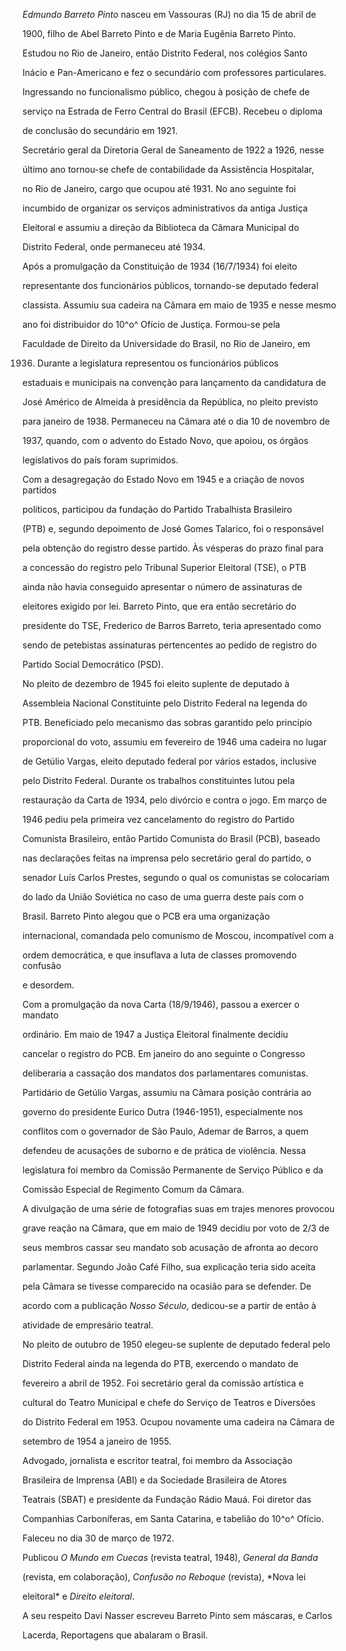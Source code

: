

*Edmundo Barreto Pinto* nasceu em Vassouras (RJ) no dia 15 de abril de

1900, filho de Abel Barreto Pinto e de Maria Eugênia Barreto Pinto.



Estudou no Rio de Janeiro, então Distrito Federal, nos colégios Santo

Inácio e Pan-Americano e fez o secundário com professores particulares.

Ingressando no funcionalismo público, chegou à posição de chefe de

serviço na Estrada de Ferro Central do Brasil (EFCB). Recebeu o diploma

de conclusão do secundário em 1921.



Secretário geral da Diretoria Geral de Saneamento de 1922 a 1926, nesse

último ano tornou-se chefe de contabilidade da Assistência Hospitalar,

no Rio de Janeiro, cargo que ocupou até 1931. No ano seguinte foi

incumbido de organizar os serviços administrativos da antiga Justiça

Eleitoral e assumiu a direção da Biblioteca da Câmara Municipal do

Distrito Federal, onde permaneceu até 1934.



Após a promulgação da Constituição de 1934 (16/7/1934) foi eleito

representante dos funcionários públicos, tornando-se deputado federal

classista. Assumiu sua cadeira na Câmara em maio de 1935 e nesse mesmo

ano foi distribuidor do 10^o^ Ofício de Justiça. Formou-se pela

Faculdade de Direito da Universidade do Brasil, no Rio de Janeiro, em

1936. Durante a legislatura representou os funcionários públicos

estaduais e municipais na convenção para lançamento da candidatura de

José Américo de Almeida à presidência da República, no pleito previsto

para janeiro de 1938. Permaneceu na Câmara até o dia 10 de novembro de

1937, quando, com o advento do Estado Novo, que apoiou, os órgãos

legislativos do país foram suprimidos.



Com a desagregação do Estado Novo em 1945 e a criação de novos partidos

políticos, participou da fundação do Partido Trabalhista Brasileiro

(PTB) e, segundo depoimento de José Gomes Talarico, foi o responsável

pela obtenção do registro desse partido. Às vésperas do prazo final para

a concessão do registro pelo Tribunal Superior Eleitoral (TSE), o PTB

ainda não havia conseguido apresentar o número de assinaturas de

eleitores exigido por lei. Barreto Pinto, que era então secretário do

presidente do TSE, Frederico de Barros Barreto, teria apresentado como

sendo de petebistas assinaturas pertencentes ao pedido de registro do

Partido Social Democrático (PSD).



No pleito de dezembro de 1945 foi eleito suplente de deputado à

Assembleia Nacional Constituinte pelo Distrito Federal na legenda do

PTB. Beneficiado pelo mecanismo das sobras garantido pelo princípio

proporcional do voto, assumiu em fevereiro de 1946 uma cadeira no lugar

de Getúlio Vargas, eleito deputado federal por vários estados, inclusive

pelo Distrito Federal. Durante os trabalhos constituintes lutou pela

restauração da Carta de 1934, pelo divórcio e contra o jogo. Em março de

1946 pediu pela primeira vez cancelamento do registro do Partido

Comunista Brasileiro, então Partido Comunista do Brasil (PCB), baseado

nas declarações feitas na imprensa pelo secretário geral do partido, o

senador Luís Carlos Prestes, segundo o qual os comunistas se colocariam

do lado da União Soviética no caso de uma guerra deste país com o

Brasil. Barreto Pinto alegou que o PCB era uma organização

internacional, comandada pelo comunismo de Moscou, incompatível com a

ordem democrática, e que insuflava a luta de classes promovendo confusão

e desordem.



Com a promulgação da nova Carta (18/9/1946), passou a exercer o mandato

ordinário. Em maio de 1947 a Justiça Eleitoral finalmente decidiu

cancelar o registro do PCB. Em janeiro do ano seguinte o Congresso

deliberaria a cassação dos mandatos dos parlamentares comunistas.



Partidário de Getúlio Vargas, assumiu na Câmara posição contrária ao

governo do presidente Eurico Dutra (1946-1951), especialmente nos

conflitos com o governador de São Paulo, Ademar de Barros, a quem

defendeu de acusações de suborno e de prática de violência. Nessa

legislatura foi membro da Comissão Permanente de Serviço Público e da

Comissão Especial de Regimento Comum da Câmara.



A divulgação de uma série de fotografias suas em trajes menores provocou

grave reação na Câmara, que em maio de 1949 decidiu por voto de 2/3 de

seus membros cassar seu mandato sob acusação de afronta ao decoro

parlamentar. Segundo João Café Filho, sua explicação teria sido aceita

pela Câmara se tivesse comparecido na ocasião para se defender. De

acordo com a publicação *Nosso Século*, dedicou-se a partir de então à

atividade de empresário teatral.



No pleito de outubro de 1950 elegeu-se suplente de deputado federal pelo

Distrito Federal ainda na legenda do PTB, exercendo o mandato de

fevereiro a abril de 1952. Foi secretário geral da comissão artística e

cultural do Teatro Municipal e chefe do Serviço de Teatros e Diversões

do Distrito Federal em 1953. Ocupou novamente uma cadeira na Câmara de

setembro de 1954 a janeiro de 1955.



Advogado, jornalista e escritor teatral, foi membro da Associação

Brasileira de Imprensa (ABI) e da Sociedade Brasileira de Atores

Teatrais (SBAT) e presidente da Fundação Rádio Mauá. Foi diretor das

Companhias Carboníferas, em Santa Catarina, e tabelião do 10^o^ Ofício.



Faleceu no dia 30 de março de 1972.



Publicou *O Mundo em Cuecas* (revista teatral, 1948), *General da Banda*

(revista, em colaboração), *Confusão no Reboque* (revista), *Nova lei

eleitoral* e *Direito eleitoral*.



A seu respeito Davi Nasser escreveu Barreto Pinto sem máscaras, e Carlos

Lacerda, Reportagens que abalaram o Brasil.



